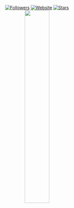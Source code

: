 <p align=center>  
  <a href="https://github.com/lootings?tab=followers"><img alt="Followers" src="https://img.shields.io/github/followers/injectings?style=for-the-badge&logoColor=ffffff&labelColor=000000&color=000000"></a>
 <a href="https://jamari-is.gay"><img alt="Website" src="https://img.shields.io/website?up_message=sobs.lol%20is%20up&up_color=000000&down_message=sobs.lol%20is%20down&down_color=FF0000&url=https%3A%2F%2Fsobs.lol&style=for-the-badge&labelColor=000000"></a>
  <a href="https://github.com/lootings?tab=stars"><img alt="Stars" src="https://img.shields.io/github/stars/lootings?style=for-the-badge&logoColor=ffffff&labelColor=000000&color=000000"></a>
 <br>  
  <a href="https://t.me/thefting"><img src="https://api.status.gg/telegram/5855516877?width=300&theme%5Bbackground%5D%5Bprimary%5D=000000&theme%5Bbackground%5D%5Bsecondary%5D=000000&theme%5Btext%5D%5Bprimary%5D=ffffff&theme%5Btext%5D%5Bsecondary%5D=ffffff&theme%5Bseparator%5D=ffffff&theme%5Blogo%5D=000000&border%5Bcolor%5D=6b6b6b00" width=40%></a>
</p>

